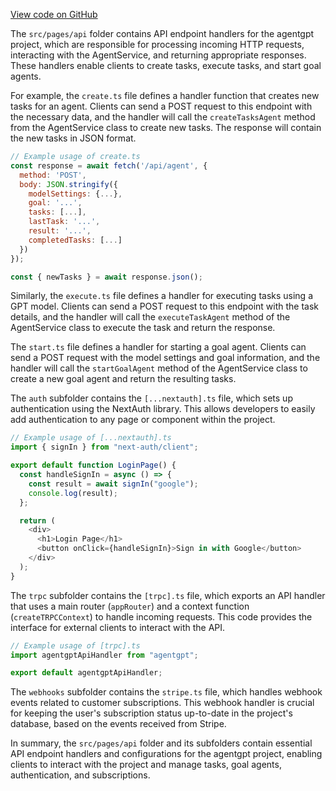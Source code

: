 [View code on GitHub](/.autodoc/docs/json/src/pages/api)

The `src/pages/api` folder contains API endpoint handlers for the agentgpt project, which are responsible for processing incoming HTTP requests, interacting with the AgentService, and returning appropriate responses. These handlers enable clients to create tasks, execute tasks, and start goal agents.

For example, the `create.ts` file defines a handler function that creates new tasks for an agent. Clients can send a POST request to this endpoint with the necessary data, and the handler will call the `createTasksAgent` method from the AgentService class to create new tasks. The response will contain the new tasks in JSON format.

```javascript
// Example usage of create.ts
const response = await fetch('/api/agent', {
  method: 'POST',
  body: JSON.stringify({
    modelSettings: {...},
    goal: '...',
    tasks: [...],
    lastTask: '...',
    result: '...',
    completedTasks: [...]
  })
});

const { newTasks } = await response.json();
```

Similarly, the `execute.ts` file defines a handler for executing tasks using a GPT model. Clients can send a POST request to this endpoint with the task details, and the handler will call the `executeTaskAgent` method of the AgentService class to execute the task and return the response.

The `start.ts` file defines a handler for starting a goal agent. Clients can send a POST request with the model settings and goal information, and the handler will call the `startGoalAgent` method of the AgentService class to create a new goal agent and return the resulting tasks.

The `auth` subfolder contains the `[...nextauth].ts` file, which sets up authentication using the NextAuth library. This allows developers to easily add authentication to any page or component within the project.

```javascript
// Example usage of [...nextauth].ts
import { signIn } from "next-auth/client";

export default function LoginPage() {
  const handleSignIn = async () => {
    const result = await signIn("google");
    console.log(result);
  };

  return (
    <div>
      <h1>Login Page</h1>
      <button onClick={handleSignIn}>Sign in with Google</button>
    </div>
  );
}
```

The `trpc` subfolder contains the `[trpc].ts` file, which exports an API handler that uses a main router (`appRouter`) and a context function (`createTRPCContext`) to handle incoming requests. This code provides the interface for external clients to interact with the API.

```javascript
// Example usage of [trpc].ts
import agentgptApiHandler from "agentgpt";

export default agentgptApiHandler;
```

The `webhooks` subfolder contains the `stripe.ts` file, which handles webhook events related to customer subscriptions. This webhook handler is crucial for keeping the user's subscription status up-to-date in the project's database, based on the events received from Stripe.

In summary, the `src/pages/api` folder and its subfolders contain essential API endpoint handlers and configurations for the agentgpt project, enabling clients to interact with the project and manage tasks, goal agents, authentication, and subscriptions.
